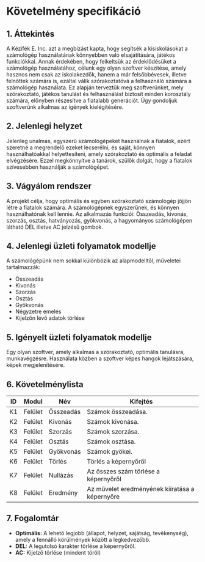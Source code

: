 # Követelmény specifikáció
## 1. Áttekintés

A Kézifék E. Inc. azt a megbízást kapta, hogy segítsék a kisiskolásokat a számológép használatának könnyebben való elsajátítására, játékos funkciókkal.
Annak érdekében, hogy felkeltsük az érdeklődésüket a számológép használatához, célunk egy olyan szoftver készítése, amely hasznos nem csak az iskolakezdők, hanem
a már felsőbbévesek, illetve felnőttek számára is, ezáltal válik szórakoztatóvá a felhasználó számára a számológép használata. Ez alapján terveztük meg szoftverünket,
mely szórakoztató, játékos tanulást és felhasználást biztosít minden korosztály számára, előnyben részesítve a fiatalabb generációt. Úgy gondoljuk szoftverünk 
alkalmas az igények kielégítésére.

## 2. Jelenlegi helyzet

Jelenleg unalmas, egyszerű számológépeket használnak a fiatalok, ezért szeretné a megrendelő ezeket lecserélni, és saját, könnyen használhatóakkal helyettesíteni, amely
szórakoztató és optimális a feladat elvégzésére. Ezzel megkönnyítve a tanárok, szülők dolgát, hogy a fiatalok szívesebben használják a számológépet.

## 3. Vágyálom rendszer

A projekt célja, hogy optimális és egyben szórakoztató számológép jöjjön létre a fiatalok számára. A számológépnek egyszerűnek, és könnyen használhatónak kell
lennie. Az alkalmazás funkciói: Összeadás, kivonás, szorzás, osztás, hatványozás, gyökvonás, a hagyományos számológépen látható DEL illetve AC jelzésű gombok.

## 4. Jelenlegi üzleti folyamatok modellje

A számológépünk nem sokkal különbözik az alapmodelltől, műveletei tartalmazzák:

-   Összeadás
-   Kivonás
-   Szorzás
-   Osztás
-   Gyökvonás
-   Négyzetre emelés
- 	Kijelzőn lévő adatok törlése

## 5. Igényelt üzleti folyamatok modellje

Egy olyan szoftver, amely alkalmas a szórakoztató, optimális tanulásra, munkavégzésre. Használata közben a szoftver képes hangok lejátszására, képek
megjelenítésére.

## 6. Követelménylista

| ID | Modul | Név | Kifejtés |
| :---: | --- | --- | --- |
| K1  | Felület | Összeadás  | Számok összeadása. |
| K2  | Felület | Kivonás  | Számok kivonása. |
| K3  | Felület | Szorzás  | Számok szorzása. |
| K4  | Felület | Osztás  | Számok osztása. |
| K5  | Felület | Gyökvonás | Számok gyökei. |
| K6  | Felület | Törlés  | Törlés a képernyőről |
| K7  | Felület | Nullázás | Az összes szám törlése a képernyőről |
| K8  | Felület | Eredmény | Az művelet eredményének kiíratása a képernyőre |

## 7. Fogalomtár

-   **Optimális:** A lehető legjobb (állapot, helyzet, sajátság, tevékenység), amely a fennálló körülmények között a legkedvezőbb.
-   **DEL:** A legutolsó karakter törlése a képernyőről.
-   **AC:** Kijelző törlése (mindent töröl)
